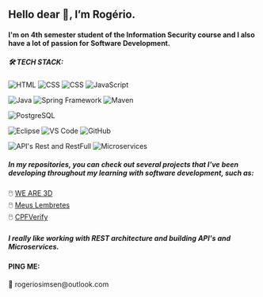 <h2> Hello dear 👋, I’m Rogério.</h2>

<h4>I'm on 4th semester student of the Information Security course and I also have a lot of passion for Software Development.</h4>
 
 <h5>🛠️ TECH STACK: </h5>
 
 ![HTML](https://img.shields.io/badge/-HTML-05122A?style=flat&logo=HTML5)
 ![CSS](https://img.shields.io/badge/-CSS-05122A?style=flat&logo=CSS3)
 ![CSS](https://img.shields.io/badge/-Bootstrap-05122A?style=flat&logo=BOOTSTRAP)
 ![JavaScript](https://img.shields.io/badge/JavaScript-05122A?style=flat&logo=javascript)</br>
 
 ![Java](https://img.shields.io/badge/-Java-05122A?style=flat&logo=java)
 ![Spring Framework](https://img.shields.io/badge/-Spring%20Framework-05122A?style=flat&logo=spring)
 ![Maven](https://img.shields.io/badge/-Maven-05122A?style=flat&logo=apache-maven)</br>
 
 ![PostgreSQL](https://img.shields.io/badge/-PostgreSQL-05122A?style=flat&logo=postgresql)</br>
 
 ![Eclipse](https://img.shields.io/badge/-Eclipse-05122A?style=flat&logo=eclipse)
 ![VS Code](https://img.shields.io/badge/-VsCode-05122A?style=flat&logo=visual-studio-code)
 ![GitHub](https://img.shields.io/badge/-GitHub-05122A?style=flat&logo=github)</br>
 
 ![API's Rest and RestFull](https://img.shields.io/badge/-API's%20Rest%20and%20RestFull-05122A?style=flat&logo=java-oracle)
 ![Microservices](https://img.shields.io/badge/-Microservices-05122A?style=flat&logo=java-oracle)
 
 
 <h5>In my repositories, you can check out several projects that I've been developing throughout my learning with software development, such as:</h5>
 🖱️ <a href="https://weare3d.netlify.app/">WE ARE 3D</a></br>
 🖱️ <a href="https://meus-lembretes.netlify.app/">Meus Lembretes</a></br>
 🖱️ <a href="https://cpfverify.netlify.app/">CPFVerify</a>
  <h5>I really like working with REST architecture and building API's and Microservices.</h5>
  
  
 <h4>PING ME:</h4>
 📮 rogeriosimsen@outlook.com
